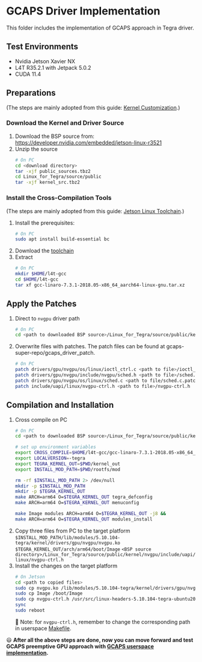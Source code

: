# GCAPS Driver Implementation

This folder includes the implementation of GCAPS approach in Tegra driver.

## Test Environments
- Nvidia Jetson Xavier NX
- L4T R35.2.1 with Jetpack 5.0.2
- CUDA 11.4

## Preparations
(The steps are mainly adopted from this guide: [Kernel Customization](https://docs.nvidia.com/jetson/archives/l4t-archived/l4t-3273/index.html#page/Tegra%20Linux%20Driver%20Package%20Development%20Guide/kernel_custom.html#).)

### Download the Kernel and Driver Source
1. Download the BSP source from: https://developer.nvidia.com/embedded/jetson-linux-r3521
2. Unzip the source
    ```bash
    # On PC
    cd <download directory>
    tar -xjf public_sources.tbz2
    cd Linux_for_Tegra/source/public
    tar -xjf kernel_src.tbz2
    ```

### Install the Cross-Compilation Tools
(The steps are mainly adopted from this guide: [Jetson Linux Toolchain](https://docs.nvidia.com/jetson/archives/l4t-archived/l4t-3273/index.html#page/Tegra%20Linux%20Driver%20Package%20Development%20Guide/xavier_toolchain.html).)
1. Install the prerequisites:
    ```bash
    # On PC
    sudo apt install build-essential bc
    ```
2. Download the [toolchain](http://releases.linaro.org/components/toolchain/binaries/7.3-2018.05/aarch64-linux-gnu/gcc-linaro-7.3.1-2018.05-x86_64_aarch64-linux-gnu.tar.xz)
3. Extract 
    ```bash
    # On PC
    mkdir $HOME/l4t-gcc
    cd $HOME/l4t-gcc
    tar xf gcc-linaro-7.3.1-2018.05-x86_64_aarch64-linux-gnu.tar.xz
    ```

## Apply the Patches
1. Direct to `nvgpu` driver path
    ```bash
    # On PC
    cd <path to downloaded BSP source>/Linux_for_Tegra/source/public/kernel/nvgpu
    ```
2. Overwrite files with patches. The patch files can be found at gcaps-super-repo/gcaps_driver_patch.
    ```bash
    # On PC
    patch drivers/gpu/nvgpu/os/linux/ioctl_ctrl.c <path to file>/ioctl_ctrl.c.patch
    patch drivers/gpu/nvgpu/include/nvgpu/sched.h <path to file>/sched.h.patch
    patch drivers/gpu/nvgpu/os/linux/sched.c <path to file/sched.c.patch
    patch include/uapi/linux/nvgpu-ctrl.h <path to file>/nvgpu-ctrl.h
    ```

## Compilation and Installation
1. Cross compile on PC
    ```bash
    # On PC
    cd <path to downloaded BSP source>/Linux_for_Tegra/source/public/kernel/kernel-5.10

    # set up environment variables
    export CROSS_COMPILE=$HOME/l4t-gcc/gcc-linaro-7.3.1-2018.05-x86_64_aarch64-linux-gnu/bin/aarch64-linux-gnu-
    export LOCALVERSION=-tegra
    export TEGRA_KERNEL_OUT=$PWD/kernel_out
    export INSTALL_MOD_PATH=$PWD/rootfs/mod

    rm -rf $INSTALL_MOD_PATH 2> /dev/null
    mkdir -p $INSTALL_MOD_PATH
    mkdir -p $TEGRA_KERNEL_OUT
    make ARCH=arm64 O=$TEGRA_KERNEL_OUT tegra_defconfig
    make ARCH=arm64 O=$TEGRA_KERNEL_OUT menuconfig

    make Image modules ARCH=arm64 O=$TEGRA_KERNEL_OUT -j8 &&
    make ARCH=arm64 O=$TEGRA_KERNEL_OUT modules_install
    ```
2. Copy three files from PC to the target platform
`$INSTALL_MOD_PATH/lib/modules/5.10.104-tegra/kernel/drivers/gpu/nvgpu/nvgpu.ko`
`$TEGRA_KERNEL_OUT/arch/arm64/boot/Image`
`<BSP source directory>/Linux_for_Tegra/source/public/kernel/nvgpu/include/uapi/linux/nvgpu-ctrl.h`
3. Install the changes on the target platform
    ```bash
    # On Jetson
    cd <path to copied files>
    sudo cp nvgpu.ko /lib/modules/5.10.104-tegra/kernel/drivers/gpu/nvgpu/nvgpu.ko
    sudo cp Image /boot/Image
    sudo cp nvgpu-ctrl.h /usr/src/linux-headers-5.10.104-tegra-ubuntu20.04_aarch64/nvgpu/include/uapi/linux/nvgpu-ctrl.h
    sync
    sudo reboot
    ```
    :red_circle: Note: for `nvgpu-ctrl.h`, remember to change the corresponding path in userspace [Makefile](../gcaps_userspace/Makefile#L34).

:smiley: **After all the above steps are done, now you can move forward and test GCAPS preemptive GPU approach with [GCAPS userspace implementation](../gcaps_userspace/readme.md).**